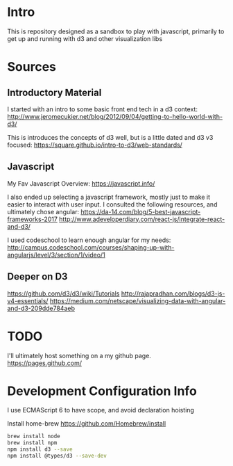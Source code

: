 # Intro
This is repository designed as a sandbox to play with javascript, primarily to get up and running with d3 and other visualization libs

# Sources

 ## Introductory Material
I started with an intro to some basic front end tech in a d3 context:
http://www.jeromecukier.net/blog/2012/09/04/getting-to-hello-world-with-d3/

This is introduces the concepts of d3 well, but is a little dated and d3 v3 focused: 
https://square.github.io/intro-to-d3/web-standards/

## Javascript
My Fav Javascript Overview: https://javascript.info/

I also ended up selecting a javascript framework, mostly just to make it easier to interact with user input. 
I consulted the following resources, and ultimately chose angular:
https://da-14.com/blog/5-best-javascript-frameworks-2017
http://www.adeveloperdiary.com/react-js/integrate-react-and-d3/

I used codeschool to learn enough angular for my needs:
http://campus.codeschool.com/courses/shaping-up-with-angularjs/level/3/section/1/video/1


## Deeper on D3 
https://github.com/d3/d3/wiki/Tutorials
http://rajapradhan.com/blogs/d3-js-v4-essentials/
https://medium.com/netscape/visualizing-data-with-angular-and-d3-209dde784aeb

# TODO 
I'll ultimately host something on a my github page. https://pages.github.com/ 

# Development Configuration Info

I use ECMAScript 6 to have scope, and avoid declaration hoisting

Install home-brew 
https://github.com/Homebrew/install

```bash
brew install node
brew install npm
npm install d3 --save
npm install @types/d3 --save-dev
```


